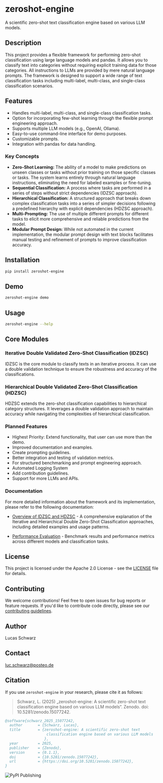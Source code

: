 # zeroshot-engine

A scientific zero-shot text classification engine based on various LLM models.

## Description

This project provides a flexible framework for performing zero-shot classification using large language models and pandas. It allows you to classify text into categories without requiring explicit training data for those categories. All instructions to LLMs are provided by mere natural language prompts. The framework is designed to support a wide range of text classification tasks including multi-label, multi-class, and single-class classification scenarios.

## Features

*   Handles multi-label, multi-class, and single-class classification tasks.
*   Option for incorporating few-shot learning through the flexible prompt engineering approach.
*   Supports multiple LLM models (e.g., OpenAI, Ollama).
*   Easy-to-use command-line interface for demo purposes.
*   Customizable prompts.
*   Integration with pandas for data handling.

### Key Concepts

*   **Zero-Shot Learning:** The ability of a model to make predictions on unseen classes or tasks without prior training on those specific classes or tasks. The system learns entirely through natural language instructions, eliminating the need for labeled examples or fine-tuning.
*   **Sequential Classification:** A process where tasks are performed in a series of steps without strict dependencies (IDZSC approach).
*   **Hierarchical Classification:** A structured approach that breaks down complex classification tasks into a series of simpler decisions following a predefined hierarchy with explicit dependencies (HDZSC approach).
*   **Multi-Prompting:** The use of multiple different prompts for different tasks to elicit more comprehensive and reliable predictions from the model.
*   **Modular Prompt Design:** While not automated in the current implementation, the modular prompt design with text blocks facilitates manual testing and refinement of prompts to improve classification accuracy.


## Installation

```bash
pip install zeroshot-engine
```

## Demo

```bash
zeroshot-engine demo
```

## Usage

```bash
zeroshot-engine --help
```

## Core Modules

### Iterative Double Validated Zero-Shot Classification (IDZSC)

IDZSC is the core module to classify texts in an iterative process. It can use a double validation technique to ensure the robustness and accuracy of the classifications.

### Hierarchical Double Validated Zero-Shot Classification (HDZSC)

HDZSC extends the zero-shot classification capabilities to hierarchical category structures. It leverages a double validation approach to maintain accuracy while navigating the complexities of hierarchical classification.

### Planned Features

*   Highest Priority: Extend functionality, that user can use more than the demo.
*   Improved documentation and examples.
*   Create prompting guidelines.
*   Better integration and testing of validation metrics.
*   For structured benchmarking and prompt engineering approach.
*   Automated Logging System
*   Add contribution guidelines.
*   Support for more LLMs and APIs.

### Documentation
For more detailed information about the framework and its implementation, please refer to the following documentation:

* [Overview of IDZSC and HDZSC](docs/Overview_IDZSC_and_HDZSC.md) - A comprehensive explanation of the Iterative and Hierarchical Double Zero-Shot Classification approaches, including detailed examples and usage patterns.

* [Performance Evaluation](docs/Performance_Evaluation.md) - Benchmark results and performance metrics across different models and classification tasks.


## License

This project is licensed under the Apache 2.0 License - see the [LICENSE](LICENSE) file for details.

## Contributing

We welcome contributions! Feel free to open issues for bug reports or feature requests. If you'd like to contribute code directly, please see our [contributing guidelines](CONTRIBUTING.md).

## Author

Lucas Schwarz

## Contact

luc.schwarz@posteo.de

## Citation

If you use `zeroshot-engine` in your research, please cite it as follows:

> Schwarz, L. (2025) „zeroshot-engine: A scientific zero-shot text classification engine based on various LLM models“. Zenodo. doi: 10.5281/zenodo.15077242.

```bibtex
@software{schwarz_2025_15077242,
  author       = {Schwarz, Lucas},
  title        = {zeroshot-engine: A scientific zero-shot text
                   classification engine based on various LLM models
                  },
  year         = 2025,
  publisher    = {Zenodo},
  version      = {0.1.1},
  doi          = {10.5281/zenodo.15077242},
  url          = {https://doi.org/10.5281/zenodo.15077242},
}
```


![PyPI Publishing](https://github.com/TheLucasSchwarz/zeroshot-engine/actions/workflows/python-publish.yml/badge.svg)
